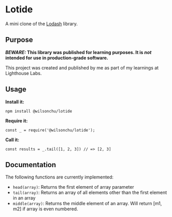# Lotide

A mini clone of the [Lodash](https://lodash.com) library.

## Purpose

**_BEWARE:_ This library was published for learning purposes. It is _not_ intended for use in production-grade software.**

This project was created and published by me as part of my learnings at Lighthouse Labs. 

## Usage

**Install it:**

`npm install @wilsonchu/lotide`

**Require it:**

`const _ = require('@wilsonchu/lotide');`

**Call it:**

`const results = _.tail([1, 2, 3]) // => [2, 3]`

## Documentation

The following functions are currently implemented:

* `head(array)`: Returns the first element of array parameter
* `tail(array)`: Returns an array of all elements other than the first element in an array
* `middle(array)`: Returns the middle element of an array. Will return [m1, m2] if array is even numbered.